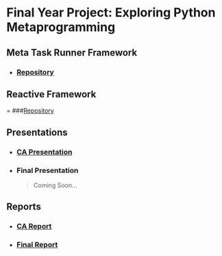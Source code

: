 # Final Year Project: Exploring Python Metaprogramming

## Meta Task Runner Framework
- ### [Repository](https://github.com/CFSY/meta_task_runner)

## Reactive Framework
= ###[Repository](https://github.com/CFSY/meta-reactive)

## Presentations
- ### [CA Presentation](https://cfsy.github.io/fyp-presentations/1)
- ### Final Presentation
    >Coming Soon...

## Reports
- ### [CA Report](resources/reports/FYP_CA_Report.pdf)
- ### [Final Report](resources/reports/FYP_Final_Report.pdf)

